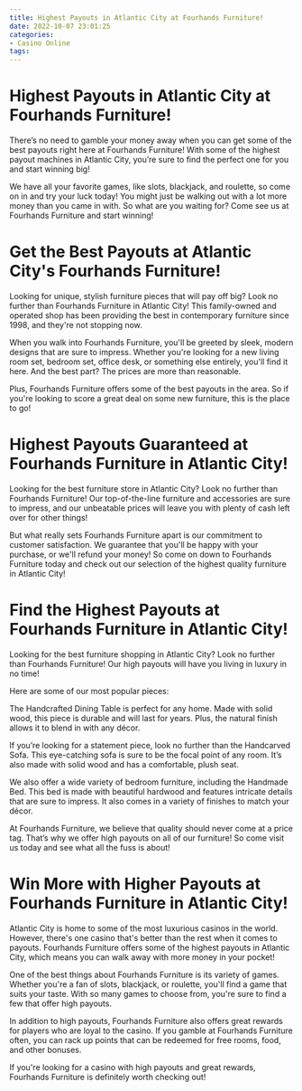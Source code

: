 ```yaml
---
title: Highest Payouts in Atlantic City at Fourhands Furniture!
date: 2022-10-07 23:01:25
categories:
- Casino Online
tags:
---
```



#  Highest Payouts in Atlantic City at Fourhands Furniture!

There’s no need to gamble your money away when you can get some of the best payouts right here at Fourhands Furniture! With some of the highest payout machines in Atlantic City, you’re sure to find the perfect one for you and start winning big!

We have all your favorite games, like slots, blackjack, and roulette, so come on in and try your luck today! You might just be walking out with a lot more money than you came in with. So what are you waiting for? Come see us at Fourhands Furniture and start winning!

#  Get the Best Payouts at Atlantic City's Fourhands Furniture!

Looking for unique, stylish furniture pieces that will pay off big? Look no further than Fourhands Furniture in Atlantic City! This family-owned and operated shop has been providing the best in contemporary furniture since 1998, and they're not stopping now.

When you walk into Fourhands Furniture, you'll be greeted by sleek, modern designs that are sure to impress. Whether you're looking for a new living room set, bedroom set, office desk, or something else entirely, you'll find it here. And the best part? The prices are more than reasonable.

Plus, Fourhands Furniture offers some of the best payouts in the area. So if you're looking to score a great deal on some new furniture, this is the place to go!

#  Highest Payouts Guaranteed at Fourhands Furniture in Atlantic City!

Looking for the best furniture store in Atlantic City? Look no further than Fourhands Furniture! Our top-of-the-line furniture and accessories are sure to impress, and our unbeatable prices will leave you with plenty of cash left over for other things!

But what really sets Fourhands Furniture apart is our commitment to customer satisfaction. We guarantee that you'll be happy with your purchase, or we'll refund your money! So come on down to Fourhands Furniture today and check out our selection of the highest quality furniture in Atlantic City!

#  Find the Highest Payouts at Fourhands Furniture in Atlantic City!

Looking for the best furniture shopping in Atlantic City? Look no further than Fourhands Furniture! Our high payouts will have you living in luxury in no time!

Here are some of our most popular pieces:

The Handcrafted Dining Table is perfect for any home. Made with solid wood, this piece is durable and will last for years. Plus, the natural finish allows it to blend in with any décor.

If you’re looking for a statement piece, look no further than the Handcarved Sofa. This eye-catching sofa is sure to be the focal point of any room. It’s also made with solid wood and has a comfortable, plush seat.

We also offer a wide variety of bedroom furniture, including the Handmade Bed. This bed is made with beautiful hardwood and features intricate details that are sure to impress. It also comes in a variety of finishes to match your décor.

At Fourhands Furniture, we believe that quality should never come at a price tag. That’s why we offer high payouts on all of our furniture! So come visit us today and see what all the fuss is about!

#  Win More with Higher Payouts at Fourhands Furniture in Atlantic City!

Atlantic City is home to some of the most luxurious casinos in the world. However, there's one casino that's better than the rest when it comes to payouts. Fourhands Furniture offers some of the highest payouts in Atlantic City, which means you can walk away with more money in your pocket!

One of the best things about Fourhands Furniture is its variety of games. Whether you're a fan of slots, blackjack, or roulette, you'll find a game that suits your taste. With so many games to choose from, you're sure to find a few that offer high payouts.

In addition to high payouts, Fourhands Furniture also offers great rewards for players who are loyal to the casino. If you gamble at Fourhands Furniture often, you can rack up points that can be redeemed for free rooms, food, and other bonuses.

If you're looking for a casino with high payouts and great rewards, Fourhands Furniture is definitely worth checking out!